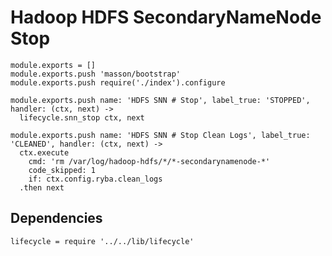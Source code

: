 
# Hadoop HDFS SecondaryNameNode Stop

    module.exports = []
    module.exports.push 'masson/bootstrap'
    module.exports.push require('./index').configure

    module.exports.push name: 'HDFS SNN # Stop', label_true: 'STOPPED', handler: (ctx, next) ->
      lifecycle.snn_stop ctx, next

    module.exports.push name: 'HDFS SNN # Stop Clean Logs', label_true: 'CLEANED', handler: (ctx, next) ->
      ctx.execute
        cmd: 'rm /var/log/hadoop-hdfs/*/*-secondarynamenode-*'
        code_skipped: 1
        if: ctx.config.ryba.clean_logs
      .then next

## Dependencies

    lifecycle = require '../../lib/lifecycle'
